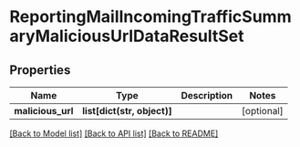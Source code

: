 # ReportingMailIncomingTrafficSummaryMaliciousUrlDataResultSet

## Properties
Name | Type | Description | Notes
------------ | ------------- | ------------- | -------------
**malicious_url** | **list[dict(str, object)]** |  | [optional] 

[[Back to Model list]](../README.md#documentation-for-models) [[Back to API list]](../README.md#documentation-for-api-endpoints) [[Back to README]](../README.md)

